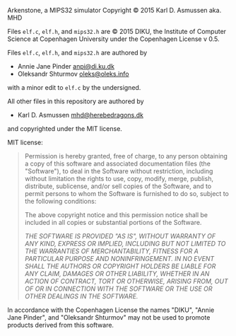 Arkenstone, a MIPS32 simulator
Copyright &copy; 2015 Karl D. Asmussen aka. MHD

Files `elf.c`, `elf.h`, and `mips32.h` are &copy; 2015 DIKU, the Institute of Computer
Science at Copenhagen University under the Copenhagen License v 0.5.

Files `elf.c`, `elf.h`, and `mips32.h` are authored by

- Annie Jane Pinder <anpi@di.ku.dk>
- Oleksandr Shturmov <oleks@oleks.info>

with a minor edit to `elf.c` by the undersigned.


All other files in this repository are authored by

- Karl D. Asmussen <mhd@herebedragons.dk>

and copyrighted under the MIT license.

MIT license:

> Permission is hereby granted, free of charge, to any person obtaining
> a copy of this software and associated documentation files (the "Software"),
> to deal in the Software without restriction, including without limitation
> the rights to use, copy, modify, merge, publish, distribute, sublicense,
> and/or sell copies of the Software, and to permit persons to whom the 
> Software is furnished to do so, subject to the following conditions:
> 
> The above copyright notice and this permission notice shall be included
> in all copies or substantial portions of the Software.
> 
> *THE SOFTWARE IS PROVIDED "AS IS", WITHOUT WARRANTY OF ANY KIND,
> EXPRESS OR IMPLIED, INCLUDING BUT NOT LIMITED TO THE WARRANTIES
> OF MERCHANTABILITY, FITNESS FOR A PARTICULAR PURPOSE AND NONINFRINGEMENT.
> IN NO EVENT SHALL THE AUTHORS OR COPYRIGHT HOLDERS BE LIABLE FOR ANY CLAIM,
> DAMAGES OR OTHER LIABILITY, WHETHER IN AN ACTION OF CONTRACT,
> TORT OR OTHERWISE, ARISING FROM, OUT OF OR IN CONNECTION WITH THE SOFTWARE
> OR THE USE OR OTHER DEALINGS IN THE SOFTWARE.*

In accordance with the Copenhagen License the names "DIKU", "Annie Jane Pinder",
and "Oleksandr Shturmov" may not be used to promote products derived from this software.
